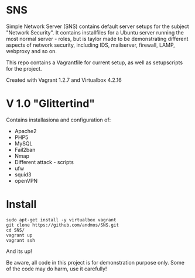 SNS
===

Simple Network Server (SNS) contains default server setups for the subject "Network Security".
It contains installfiles for a Ubuntu server running the most normal server - roles, but is taylor made to be demonstrating
different aspects of network security, including IDS, mailserver, firewall, LAMP, webproxy and so on. 

This repo contains a Vagrantfile for current setup, as well as setupscripts for the project. 

Created with Vagrant 1.2.7 and Virtualbox 4.2.16

V 1.0 "Glittertind"
===  
Contains installasiona and configuration of:
- Apache2
- PHP5
- MySQL
- Fail2ban
- Nmap 
- Different attack - scripts
- ufw
- squid3
- openVPN

Install
===

	sudo apt-get install -y virtualbox vagrant 
	git clone https://github.com/andmos/SNS.git
	cd SNS/
	vagrant up
	vagrant ssh

And its up!

Be aware, all code in this project is for demonstration purpose only. Some of the code may do harm, use it carefully!
